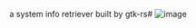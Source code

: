 a system info retriever built by gtk-rs#
![image](https://github.com/user-attachments/assets/85447517-ff6b-487e-ad98-28fe9c9ca75c)

